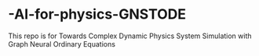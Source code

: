 # -AI-for-physics-GNSTODE
This repo is for Towards Complex Dynamic Physics System Simulation with Graph Neural Ordinary Equations
